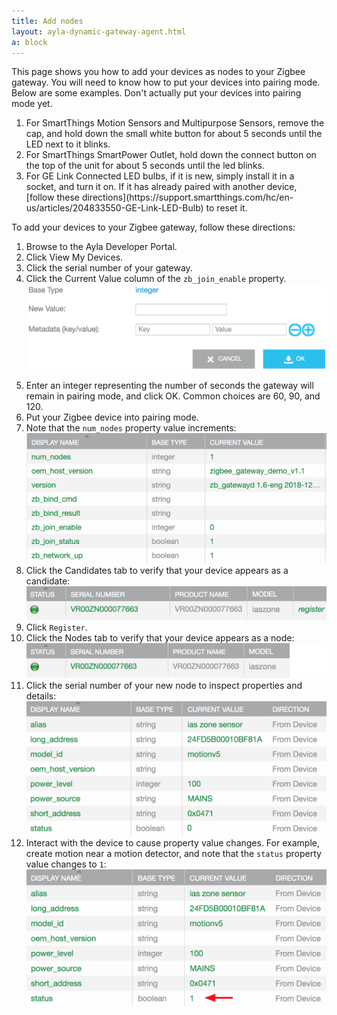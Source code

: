 ```yaml
---
title: Add nodes
layout: ayla-dynamic-gateway-agent.html
a: block
---
```


This page shows you how to add your devices as nodes to your Zigbee gateway. You will need to know how to put your devices into pairing mode. Below are some examples. Don't actually put your devices into pairing mode yet. 

<ol>
<li>For SmartThings Motion Sensors and Multipurpose Sensors, remove the cap, and hold down the small white button for about 5 seconds until the LED next to it blinks.</li>
<li>For SmartThings SmartPower Outlet, hold down the connect button on the top of the unit for about 5 seconds until the led blinks.</li>
<li>For GE Link Connected LED bulbs, if it is new, simply install it in a socket, and turn it on. If it has already paired with another device, [follow these directions](https://support.smartthings.com/hc/en-us/articles/204833550-GE-Link-LED-Bulb) to reset it.</li>
</ol>

To add your devices to your Zigbee gateway, follow these directions:

<ol>
<li>Browse to the Ayla Developer Portal.</li>
<li>Click View My Devices.</li>
<li>Click the serial number of your gateway.</li>
<li>Click the Current Value column of the <code>zb_join_enable</code> property.
<div class="row">
<div class="col-lg-6 col-md-10 col-sm-12">
<img class="img-fluid img-top-bottom" src="property-zb_join_enable.png">
</div>
</div>
</li>
<p></p>
<li>Enter an integer representing the number of seconds the gateway will remain in pairing mode, and click OK. Common choices are 60, 90, and 120.</li>
<li>Put your Zigbee device into pairing mode.</li>
<li>Note that the <code>num_nodes</code> property value increments:
<div class="row">
<div class="col-lg-6 col-md-10 col-sm-12">
<img class="img-fluid img-top-bottom" src="gw-properties-001.png">
</div>
</div>
</li>
<li>Click the Candidates tab to verify that your device appears as a candidate:
<div class="row">
<div class="col-lg-6 col-md-10 col-sm-12">
<img class="img-fluid img-top-bottom" src="candidate.png">
</div>
</div>
</li>
<li>Click <code>Register</code>.</li>
<li>Click the Nodes tab to verify that your device appears as a node:
<div class="row">
<div class="col-lg-6 col-md-10 col-sm-12">
<img class="img-fluid img-top-bottom" src="node.png">
</div>
</div>
</li>
<li>Click the serial number of your new node to inspect properties and details:
<div class="row">
<div class="col-lg-6 col-md-10 col-sm-12">
<img class="img-fluid img-top-bottom" src="motion-sensor-properties-0.png">
</div>
</div>
</li>
<li>Interact with the device to cause property value changes. For example, create motion near a motion detector, and note that the <code>status</code> property value changes to <code>1</code>:
<div class="row">
<div class="col-lg-6 col-md-10 col-sm-12">
<img class="img-fluid img-top-bottom" src="motion-sensor-properties-1.png">
</div>
</div>
</li>
</ol>





